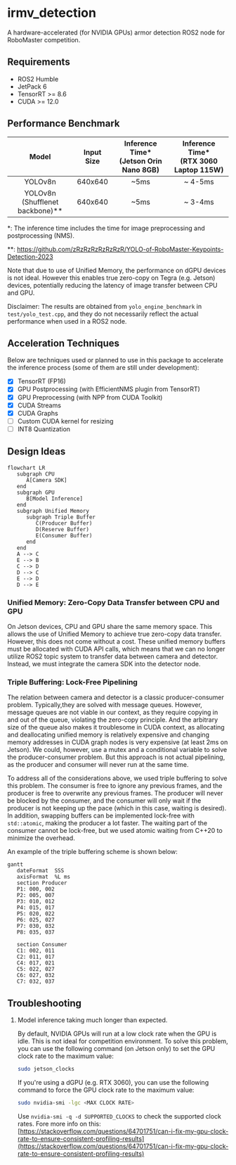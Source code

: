 # irmv_detection
A hardware-accelerated (for NVIDIA GPUs) armor detection ROS2 node for RoboMaster competition.

## Requirements
- ROS2 Humble
- JetPack 6
- TensorRT >= 8.6
- CUDA >= 12.0

## Performance Benchmark
|                Model                 | Input Size | Inference Time* <br> (Jetson Orin Nano 8GB) | Inference Time* <br> (RTX 3060 Laptop 115W) |
| :----------------------------------: | :--------: | :-----------------------------------------: | :-----------------------------------------: |
|               YOLOv8n                |  640x640   |                    ~5ms                     |                   ~ 4-5ms                   |
| YOLOv8n <br> (Shufflenet backbone)** |  640x640   |                    ~5ms                     |                   ~ 3-4ms                   |

*: The inference time includes the time for image preprocessing and postprocessing (NMS).

**: https://github.com/zRzRzRzRzRzRzR/YOLO-of-RoboMaster-Keypoints-Detection-2023

Note that due to use of Unified Memory, the performance on dGPU devices is not ideal. However this enables true zero-copy on Tegra (e.g. Jetson) devices, potentially reducing the latency of image transfer between CPU and GPU.

Disclaimer: The results are obtained from `yolo_engine_benchmark` in `test/yolo_test.cpp`, and they do not necessarily reflect the actual performance when used in a ROS2 node.

## Acceleration Techniques
Below are techniques used or planned to use in this package to accelerate the inference process (some of them are still under development):
- [x] TensorRT (FP16)
- [x] GPU Postprocessing (with EfficientNMS plugin from TensorRT)
- [x] GPU Preprocessing (with NPP from CUDA Toolkit)
- [x] CUDA Streams
- [x] CUDA Graphs
- [ ] Custom CUDA kernel for resizing
- [ ] INT8 Quantization

## Design Ideas
```mermaid
flowchart LR
   subgraph CPU
      A[Camera SDK]
   end
   subgraph GPU
      B[Model Inference]
   end
   subgraph Unified Memory
      subgraph Triple Buffer
         C(Producer Buffer)
         D(Reserve Buffer)
         E(Consumer Buffer)
      end
   end
   A --> C
   E --> B
   C --> D
   D --> C
   E --> D
   D --> E
```

### Unified Memory: Zero-Copy Data Transfer between CPU and GPU

On Jetson devices, CPU and GPU share the same memory space. This allows the use of Unified Memory to achieve true zero-copy data transfer. However, this does not come without a cost. These unified memory buffers must be allocated with CUDA API calls, which means that we can no longer utilize ROS2 topic system to transfer data between camera and detector. Instead, we must integrate the camera SDK into the detector node.

### Triple Buffering: Lock-Free Pipelining
The relation between camera and detector is a classic producer-consumer problem. Typically,they are solved with message queues. However, message queues are not viable in our context, as they require copying in and out of the queue, violating the zero-copy principle. And the arbitrary size of the queue also makes it troublesome in CUDA context, as allocating and deallocating unified memory is relatively expensive and changing memory addresses in CUDA graph nodes is very expensive (at least 2ms on Jetson). We could, however, use a mutex and a conditional variable to solve the producer-consumer problem. But this approach is not actual pipelining, as the producer and consumer will never run at the same time.

To address all of the considerations above, we used triple buffering to solve this problem. The consumer is free to ignore any previous frames, and the producer is free to overwrite any previous frames. The producer will never be blocked by the consumer, and the consumer will only wait if the producer is not keeping up the pace (which in this case, waiting is desired). In addition, swapping buffers can be implemented lock-free with `std::atomic`, making the producer a lot faster. The waiting part of the consumer cannot be lock-free, but we used atomic waiting from C++20 to minimize the overhead.

An example of the triple buffering scheme is shown below:

```mermaid
gantt
   dateFormat  SSS
   axisFormat  %L ms
   section Producer
   P1: 000, 002
   P2: 005, 007
   P3: 010, 012
   P4: 015, 017
   P5: 020, 022
   P6: 025, 027
   P7: 030, 032
   P8: 035, 037

   section Consumer
   C1: 002, 011
   C2: 011, 017
   C4: 017, 021
   C5: 022, 027
   C6: 027, 032
   C7: 032, 037
```

## Troubleshooting

1. Model inference taking much longer than expected.

   By default, NVIDIA GPUs will run at a low clock rate when the GPU is idle. This is not ideal for competition environment. To solve this problem, you can use the following command (on Jetson only) to set the GPU clock rate to the maximum value:
    ```bash
    sudo jetson_clocks
    ```
    If you're using a dGPU (e.g. RTX 3060), you can use the following command to force the GPU clock rate to the maximum value:
    ```bash
    sudo nvidia-smi -lgc <MAX CLOCK RATE>
    ```
    Use `nvidia-smi -q -d SUPPORTED_CLOCKS` to check the supported clock rates.
    Fore more info on this: [https://stackoverflow.com/questions/64701751/can-i-fix-my-gpu-clock-rate-to-ensure-consistent-profiling-results](https://stackoverflow.com/questions/64701751/can-i-fix-my-gpu-clock-rate-to-ensure-consistent-profiling-results)